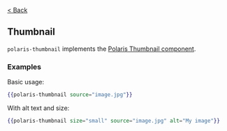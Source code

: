 [< Back](../README.md)

## Thumbnail

`polaris-thumbnail` implements the [Polaris Thumbnail component](https://polaris.shopify.com/components/images-and-icons/thumbnail).

### Examples

Basic usage:

```hbs
{{polaris-thumbnail source="image.jpg"}}
```

With alt text and size:

```hbs
{{polaris-thumbnail size="small" source="image.jpg" alt="My image"}}
```
